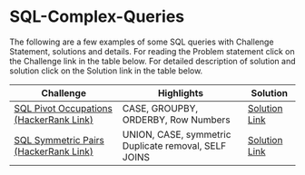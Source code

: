 # SQL-Complex-Queries
The following are a few examples of some SQL queries with Challenge Statement, solutions and details.
For reading the Problem statement click on the Challenge link in the table below.
For detailed description of solution and solution click on the Solution link in the table below.

| Challenge  | Highlights |Solution |
| ------------- | ------------- | ------------|
|[SQL Pivot Occupations (HackerRank Link)](https://www.hackerrank.com/challenges/occupations/problem) | CASE, GROUPBY, ORDERBY, Row Numbers  | [Solution Link](Occupation_Pivot.sql)|
|[SQL Symmetric Pairs (HackerRank Link)](https://www.hackerrank.com/challenges/symmetric-pairs/problem)| UNION, CASE, symmetric Duplicate removal, SELF JOINS| [Solution Link](SymmetricPairs.sql)|
